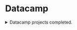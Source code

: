 # Datacamp

<details>
  <summary>Datacamp projects completed.</summary>
  
  # Projects
  1. Give Life: Predict Blood Donations
</details>
